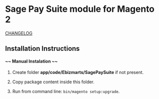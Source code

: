 # Sage Pay Suite module for Magento 2

[CHANGELOG](https://github.com/ebizmarts/magento2-sage-pay-suite/blob/master/CHANGELOG.md)

## Installation Instructions

#### ~~ Manual Instalation ~~

1. Create folder __app/code/Ebizmarts/SagePaySuite__ if not present.

2. Copy package content inside this folder.

3. Run from command line: `bin/magento setup:upgrade`.
